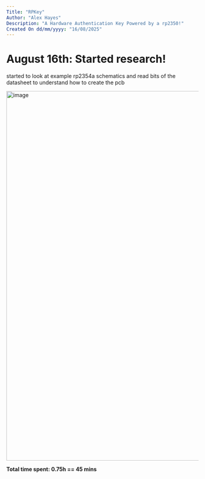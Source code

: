 ```yaml
---
Title: "RPKey"
Author: "Alex Hayes"
Description: "A Hardware Authentication Key Powered by a rp2350!"
Created On dd/mm/yyyy: "16/08/2025"
---
```


# August 16th: Started research!

started to look at example rp2354a schematics and read bits of the datasheet to understand how to create the pcb

<img width="1472" height="969" alt="image" src="https://github.com/user-attachments/assets/67d543e6-72a6-4bd1-81b6-d94e400085de" />


**Total time spent: 0.75h == 45 mins**

